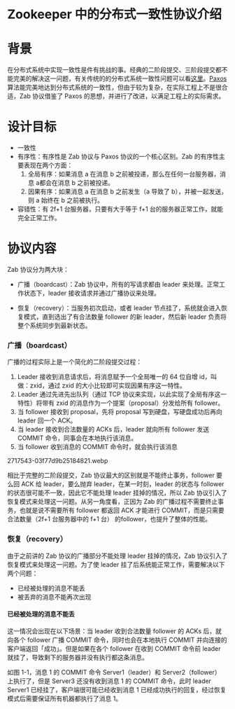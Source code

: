 # Zookeeper 中的分布式一致性协议介绍

# 背景

在分布式系统中实现一致性是件有挑战的事。经典的二阶段提交、三阶段提交都不能完美的解决这一问题，有关传统的的分布式系统一致性问题可以看[这里](https://link.jianshu.com?t=http://coolshell.cn/articles/10910.html)。[Paxos](https://link.jianshu.com?t=https://en.wikipedia.org/wiki/Paxos_%28computer_science%29) 算法能完美地达到分布式系统的一致性，但由于较为复杂，在实际工程上不是很合适，Zab 协议借鉴了 Paxos 的思想，并进行了改进，以满足工程上的实际需求。

# 设计目标

* 一致性
* 有序性：有序性是 Zab 协议与 Paxos 协议的一个核心区别。Zab 的有序性主要表现在两个方面：
  1. 全局有序：如果消息 a 在消息 b 之前被投递，那么在任何一台服务器，消息 a都会在消息 b 之前被投递。
  2. 因果有序：如果消息 a 在消息 b 之前发生（a 导致了 b），并被一起发送，则 a 始终在 b 之前被执行。
* 容错性：有 2f+1 台服务器，只要有大于等于 f+1 台的服务器正常工作，就能完全正常工作。

# 协议内容

Zab 协议分为两大块：

* 广播（boardcast）：Zab 协议中，所有的写请求都由 leader 来处理。正常工作状态下，leader 接收请求并通过广播协议来处理。

* 恢复（recovery）：当服务初次启动，或者 leader 节点挂了，系统就会进入恢复模式，直到选出了有合法数量 follower 的新 leader，然后新 leader 负责将整个系统同步到最新状态。

### 广播（boardcast）

广播的过程实际上是一个简化的二阶段提交过程：

1. Leader 接收到消息请求后，将消息赋予一个全局唯一的 64 位自增 id，叫做：zxid，通过 zxid 的大小比较即可实现因果有序这一特性。
2. Leader 通过先进先出队列（通过 TCP 协议来实现，以此实现了全局有序这一特性）将带有 zxid 的消息作为一个提案（proposal）分发给所有 follower。
3. 当 follower 接收到 proposal，先将 proposal 写到硬盘，写硬盘成功后再向 leader 回一个 ACK。
4. 当 leader 接收到合法数量的 ACKs 后，leader 就向所有 follower 发送 COMMIT 命令，同事会在本地执行该消息。
5. 当 follower 收到消息的 COMMIT 命令时，就会执行该消息

2717543-03f77d9b25184821.webp

相比于完整的二阶段提交，Zab 协议最大的区别就是不能终止事务，follower 要么回 ACK 给 leader，要么抛弃 leader，在某一时刻，leader 的状态与 follower 的状态很可能不一致，因此它不能处理 leader 挂掉的情况，所以 Zab 协议引入了恢复模式来处理这一问题。从另一角度看，正因为 Zab 的广播过程不需要终止事务，也就是说不需要所有 follower 都返回 ACK 才能进行 COMMIT，而是只需要合法数量（2f+1 台服务器中的 f+1 台） 的follower，也提升了整体的性能。

### 恢复（recovery）

由于之前讲的 Zab 协议的广播部分不能处理 leader 挂掉的情况，Zab 协议引入了恢复模式来处理这一问题。为了使 leader 挂了后系统能正常工作，需要解决以下两个问题：

* 已经被处理的消息不能丢
* 被丢弃的消息不能再次出现

#### 已经被处理的消息不能丢

这一情况会出现在以下场景：当 leader 收到合法数量 follower 的 ACKs 后，就向各个 follower 广播 COMMIT 命令，同时也会在本地执行 COMMIT 并向连接的客户端返回「成功」。但是如果在各个 follower 在收到 COMMIT 命令前 leader 就挂了，导致剩下的服务器并没有执行都这条消息。

如图 1-1，消息 1 的 COMMIT 命令 Server1（leader）和 Server2（follower） 上执行了，但是 Server3 还没有收到消息 1 的 COMMIT 命令，此时 leader Server1 已经挂了，客户端很可能已经收到消息 1 已经成功执行的回复，经过恢复模式后需要保证所有机器都执行了消息 1。

  




